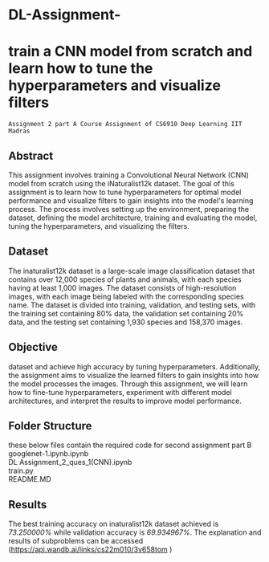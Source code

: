 # DL-Assignment-
# train a CNN model from scratch and learn how to tune the hyperparameters and visualize filters
    Assignment 2 part A Course Assignment of CS6910 Deep Learning IIT Madras
## Abstract<br/>
This assignment involves training a Convolutional Neural Network (CNN) model from scratch using the iNaturalist12k dataset. The goal of this assignment is to learn how to tune hyperparameters for optimal model performance and visualize filters to gain insights into the model's learning process. The process involves setting up the environment, preparing the dataset, defining the model architecture, training and evaluating the model, tuning the hyperparameters, and visualizing the filters.
## Dataset<br/>
The inaturalist12k dataset is a large-scale image classification dataset that contains over 12,000 species of plants and animals, with each species having at least 1,000 images. The dataset consists of high-resolution images, with each image being labeled with the corresponding species name. The dataset is divided into training, validation, and testing sets, with the training set containing 80% data, the validation set containing 20% data, and the testing set containing 1,930 species and 158,370 images.
## Objective<br/>
dataset and achieve high accuracy by tuning hyperparameters. Additionally, the assignment aims to visualize the learned filters to gain insights into how the model processes the images. Through this assignment, we will learn how to fine-tune hyperparameters, experiment with different model architectures, and interpret the results to improve model performance.
## Folder Structure<br/>
these below files contain the required code for second assignment part B<br/>
googlenet-1.ipynb.ipynb<br/>
DL Assignment_2_ques_1(CNN).ipynb<br/>
train.py<br/>
README.MD<br/>
## Results<br/>
The best training accuracy on inaturalist12k dataset achieved is *73.250000%* while validation accuracy is *69.934967%*. The explanation and results of subproblems 
can be accessed (https://api.wandb.ai/links/cs22m010/3v658tom )
